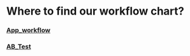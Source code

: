 # Where to find our workflow chart?

### [App_workflow](https://app.diagrams.net/?libs=general;flowchart#Hudothemath1984%2Fdraw_diagram%2Fmaster%2Fapi_workflow.drawio)
### [AB_Test](https://app.diagrams.net/?libs=general;flowchart#Hudothemath1984%2Fdraw_diagram%2Fmaster%2Fmy_abtest_workflow.drawio)
